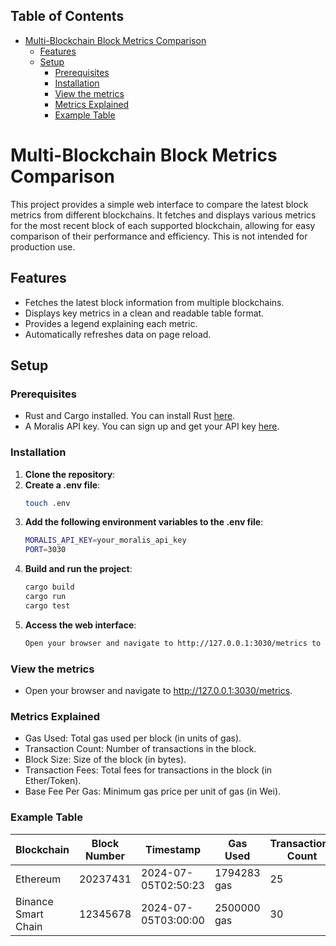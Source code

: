 ## Table of Contents

- [Multi-Blockchain Block Metrics Comparison](#multi-blockchain-block-metrics-comparison)
  - [Features](#features)
  - [Setup](#setup)
    - [Prerequisites](#prerequisites)
    - [Installation](#installation)
    - [View the metrics](#view-the-metrics)
    - [Metrics Explained](#metrics-explained)
    - [Example Table](#example-table)

# Multi-Blockchain Block Metrics Comparison

This project provides a simple web interface to compare the latest block metrics from different blockchains. It fetches and displays various metrics for the most recent block of each supported blockchain, allowing for easy comparison of their performance and efficiency. This is not intended for production use.

## Features

- Fetches the latest block information from multiple blockchains.
- Displays key metrics in a clean and readable table format.
- Provides a legend explaining each metric.
- Automatically refreshes data on page reload.

## Setup

### Prerequisites

- Rust and Cargo installed. You can install Rust [here](https://www.rust-lang.org/tools/install).
- A Moralis API key. You can sign up and get your API key [here](https://moralis.io/).

### Installation

1. **Clone the repository**:
2. **Create a .env file**:
   ```sh
   touch .env
3. **Add the following environment variables to the .env file**:
   ```sh
   MORALIS_API_KEY=your_moralis_api_key
   PORT=3030
4. **Build and run the project**:
   ```sh
   cargo build
   cargo run
   cargo test
5. **Access the web interface**:
   ```sh
   Open your browser and navigate to http://127.0.0.1:3030/metrics to see the latest block metrics.

### View the metrics
- Open your browser and navigate to http://127.0.0.1:3030/metrics.

### Metrics Explained
- Gas Used: Total gas used per block (in units of gas).
- Transaction Count: Number of transactions in the block.
- Block Size: Size of the block (in bytes).
- Transaction Fees: Total fees for transactions in the block (in Ether/Token).
- Base Fee Per Gas: Minimum gas price per unit of gas (in Wei).

### Example Table

| Blockchain          | Block Number | Timestamp           | Gas Used    | Transactions Count | Block Size | Transaction Fees | Base Fee Per Gas |
| ------------------- | ------------ | ------------------- | ----------- | ------------------ | ---------- | ---------------- | ---------------- |
| Ethereum            | 20237431     | 2024-07-05T02:50:23 | 1794283 gas | 25                 | 7984 bytes | 0.001831 ETH     | 5832356099 Wei   |
| Binance Smart Chain | 12345678     | 2024-07-05T03:00:00 | 2500000 gas | 30                 | 1024 bytes | 0.002000 BNB     | 7000000000 Wei   |
